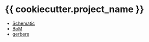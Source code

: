 # {{ cookiecutter.project_name }}

* [Schematic](output/schematic.pdf)
* [BoM](output/bom.html)
* [gerbers](output/gerbers.zip)
